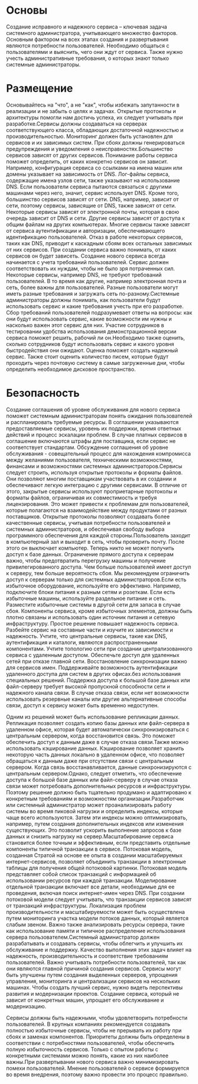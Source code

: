# Основы  
Создание исправного и надежного сервиса – ключевая задача системного администратора, учитывающего множество факторов. Основным фактором на всех этапах создания и развертывания являются потребности пользователей. Необходимо общаться с пользователями и выяснить, чего они ждут от сервиса. Также нужно учесть административные требования, о которых знают только системные администраторы.
# Размещение
Основывайтесь на "что", а не "как", чтобы избежать запутанности в реализации и не забыть о целях и задачах. Открытые протоколы и архитектуры помогли нам достичь успеха, их следует учитывать при разработке.Сервисы должны создаваться на серверах соответствующего класса, обладающих достаточной надежностью и производительностью. Мониторинг должен быть установлен для сервисов и их зависимых систем. При сбоях должны генерироваться предупреждения и уведомления о неисправностях.Большинство сервисов зависят от других сервисов. Понимание работы сервиса поможет определить, от каких конкретно сервисов он зависит. Например, конфигурация сервиса со ссылками на имена машин или домены указывает на зависимость от DNS. Лог-файлы сервиса, содержащие имена узлов сети, также указывают на использование DNS. Если пользователи сервиса пытаются связаться с другими машинами через него, значит, сервис использует DNS. Кроме того, большинство сервисов зависят от сети. DNS, например, зависит от сети, поэтому сервисы, зависящие от DNS, также зависят от сети. Некоторые сервисы зависят от электронной почты, которая в свою очередь зависит от DNS и сети. Другие сервисы зависят от доступа к общим файлам на других компьютерах. Многие сервисы также зависят от сервиса аутентификации и авторизации, обеспечивающего идентификацию пользователей. Отказ в работе некоторых сервисов, таких как DNS, приводит к каскадным сбоям всех остальных зависимых от них сервисов. При создании сервиса важно понимать, от каких сервисов он будет зависеть. Создание нового сервиса всегда начинается с учета требований пользователей. Сервис должен соответствовать их нуждам, чтобы не было зря потраченных сил. Некоторые сервисы, например DNS, не требуют требований пользователей. В то время как другие, например электронная почта и сеть, более важны для пользователей. Разные пользователи могут иметь разные требования и загружать сеть по-разному.Системные администраторы должны понимать, как пользователи будут использовать сервис и какие требования учесть при его разработке. Сбор требований пользователей подразумевает ответы на вопросы: как они будут использовать сервис, какие возможности им нужны и насколько важен этот сервис для них.  Участие сотрудников в тестировании удобства использования демонстрационной версии сервиса поможет решить, рабочий ли он.Необходимо также оценить, сколько сотрудников будут использовать сервис и какого уровня быстродействия они ожидают. Оценка поможет создать надежный сервис. Также стоит оценить количество писем, которые будут проходить через почтовую систему в самые загруженные дни, чтобы определить необходимое дисковое пространство.
# Безопасность
Создание соглашения об уровне обслуживания для нового сервиса поможет системным администраторам понять ожидания пользователей и распланировать требуемые ресурсы. В соглашении указываются предоставляемые сервисы, уровень их поддержки, время ответных действий и процесс эскалации проблем. В случае платных сервисов в соглашение включаются штрафы для поставщика, если сервис не соответствует стандартам.
Обсуждение соглашения об уровне обслуживания - совещательный процесс для нахождения компромисса между желаниями пользователя, техническими возможностями, финансами и возможностями системных администраторов.Сервисы следует строить, используя открытые протоколы и форматы файлов. Они позволяют многим поставщикам участвовать в их создании и обеспечивают легкую интеграцию с другими сервисами. В отличие от этого, закрытые сервисы используют проприетарные протоколы и форматы файлов, ограничивая их совместимость и требуя лицензирования. Это может привести к проблемам для пользователей, которые полагаются на взаимодействие между продуктами от разных поставщиков. Открытые протоколы позволяют создавать более качественные сервисы, учитывая потребности пользователей и системных администраторов, и обеспечивая свободу выбора программного обеспечения для каждой стороны.Пользователь заходит в компьютерный зал и выходит в сеть, чтобы проверить почту. После этого он выключает компьютер. Теперь никто не может получить доступ к базе данных. Ограничение прямого доступа к серверам важно, чтобы предотвратить перегрузку машины и получение привилегированного доступа. Чем больше пользователей имеет доступ к серверу, тем больше вероятность сбоя. Мы рекомендуем ограничить доступ к серверам только для системных администраторов.Если есть избыточное оборудование, используйте его эффективно. Например, подключите блоки питания к разным сетям и розеткам. Если есть избыточные машины, используйте раздельное питание и сеть. Разместите избыточные системы в другой сети для запаса в случае сбоя. Компоненты сервиса, кроме избыточных элементов, должны быть плотно связаны и использовать один источник питания и сетевую инфраструктуру. Простое решение повышает надежность сервиса. Разбейте сервис на составные части и изучите их зависимости и надежность. Учтите, что центральные сервисы, такие как DNS, аутентификация и каталоги, являются распространенными компонентами. Учтите топологию сети при создании централизованного сервиса с удаленным доступом. Обеспечьте доступ для удаленных сетей при отказе главной сети. Восстановление синхронизации важно для сервисов имен. Поддерживайте возможность аутентификации удаленного доступа для систем в других офисах.без использования специальных решений. Поддержка доступа к большой базе данных или файл-серверу требует высокой пропускной способности сети и надежного канала связи. В случае отказа связи, если нет возможности использовать резервные каналы или другие альтернативные способы связи, доступ к сервису может быть временно недоступен.

Одним из решений может быть использование репликации данных. Репликация позволяет создать копию базы данных или файл-сервера в удаленном офисе, которая будет автоматически синхронизироваться с центральным сервером, когда восстановится связь. Это поможет обеспечить доступ к данным даже в случае отказа связи.Также можно использовать кэширование данных. Кэширование позволяет хранить некоторую часть данных локально в удаленном офисе, что позволяет обращаться к данным даже при отсутствии связи с центральным сервером. Когда связь восстанавливается, данные синхронизируются с центральным сервером.Однако, следует отметить, что обеспечение доступа к большой базе данных или файл-серверу в случае отказа связи может потребовать дополнительных ресурсов и инфраструктуры. Поэтому решение должно быть тщательно продумано и адаптировано к конкретным требованиям и возможностям организации.Разработчик или системный администратор может проанализировать работу системы во время пиковой нагрузки и определить индексы, которые чаще всего используются. Затем эти индексы можно оптимизировать, например, путем создания дополнительных индексов или изменения существующих. Это позволит ускорить выполнение запросов к базе данных и снизить нагрузку на сервер.Масштабирование сервиса становится более точным и эффективным, если представить отдельные компоненты типичной транзакции в сервисе. Потоковая модель, созданная Стратой на основе ее опыта в создании масштабируемых интернет-сервисов, позволяет объединить транзакции в электронные таблицы для получения общей потоковой картинки. Потоковая модель представляет собой список транзакций с информацией об использовании ресурсов при каждой транзакции. Моделирование отдельной транзакции включает все детали, необходимые для ее проведения, включая поиск интернет-имен через DNS. При создании потоковой модели следует учитывать, что транзакции сервисов зависят от транзакций инфраструктуры. Локализация проблем производительности и масштабируемости может быть осуществлена путем мониторинга участка модели потоков данных, который является слабым звеном. Важно также анализировать ресурсы сервера, такие как использование памяти и типичное распределение использования сервера пользователем.Системный администратор должен разрабатывать и создавать сервисы, чтобы облегчить и улучшить их обслуживание и поддержку. Качество выполнения этих задач влияет на надежность, производительность и соответствие требованиям пользователей. Важно учитывать потребности пользователей, так как они являются главной причиной создания сервисов.
Сервисы могут быть улучшены путем создания выделенных серверов, упрощения управления, мониторинга и централизации сервисов на нескольких машинах. Чтобы создать лучший сервис, нужно видеть перспективы развития и модернизации проектов. Создание сервиса, который не зависит от конкретных машин, упрощает его обслуживание и модернизацию.

Сервисы должны быть надежными, чтобы удовлетворить потребности пользователей. В крупных компаниях рекомендуется создавать полностью избыточные сервисы, чтобы не прерывать их работу при сбоях и заменах компонентов. Приоритеты должны быть определены в соответствии с потребностями пользователей, чтобы обеспечить полную избыточность сервисов. Только с опытом работы с конкретными системами можно понять, какие из них наиболее важны.При развертывании нового сервиса важно минимизировать помехи пользователей. Мнение пользователей о сервисе формируется во время внедрения, поэтому важно провести это процесс правильно.